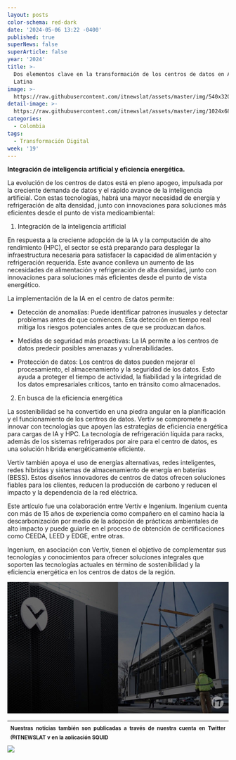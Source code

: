 ```yaml
---
layout: posts
color-schema: red-dark
date: '2024-05-06 13:22 -0400'
published: true
superNews: false
superArticle: false
year: '2024'
title: >-
  Dos elementos clave en la transformación de los centros de datos en América
  Latina
image: >-
  https://raw.githubusercontent.com/itnewslat/assets/master/img/540x320/datacenter-vertiv-p.jpg
detail-image: >-
  https://raw.githubusercontent.com/itnewslat/assets/master/img/1024x680/datacenter-vertiv-g.jpg
categories:
  - Colombia
tags:
  - Transformación Digital
week: '19'
---
```

**Integración de inteligencia artificial y eficiencia energética.**

La evolución de los centros de datos está en pleno apogeo, impulsada por la creciente demanda de datos y el rápido avance de la inteligencia artificial. Con estas tecnologías, habrá una mayor necesidad de energía y refrigeración de alta densidad, junto con innovaciones para soluciones más eficientes desde el punto de vista medioambiental:

1) Integración de la inteligencia artificial

En respuesta a la creciente adopción de la IA y la computación de alto rendimiento (HPC), el sector se está preparando para desplegar la infraestructura necesaria para satisfacer la capacidad de alimentación y refrigeración requerida. Este avance conlleva un aumento de las necesidades de alimentación y refrigeración de alta densidad, junto con innovaciones para soluciones más eficientes desde el punto de vista energético.

La implementación de la IA en el centro de datos permite:

- Detección de anomalías: Puede identificar patrones inusuales y detectar problemas antes de que comiencen. Esta detección en tiempo real mitiga los riesgos potenciales antes de que se produzcan daños.

- Medidas de seguridad más proactivas: La IA permite a los centros de datos predecir posibles amenazas y vulnerabilidades.

- Protección de datos: Los centros de datos pueden mejorar el procesamiento, el almacenamiento y la seguridad de los datos. Esto ayuda a proteger el tiempo de actividad, la fiabilidad y la integridad de los datos empresariales críticos, tanto en tránsito como almacenados.

2) En busca de la eficiencia energética

La sostenibilidad se ha convertido en una piedra angular en la planificación y el funcionamiento de los centros de datos. Vertiv se compromete a innovar con tecnologías que apoyen las estrategias de eficiencia energética para cargas de IA y HPC. La tecnología de refrigeración líquida para racks, además de los sistemas refrigerados por aire para el centro de datos, es una solución híbrida energéticamente eficiente.

Vertiv también apoya el uso de energías alternativas, redes inteligentes, redes híbridas y sistemas de almacenamiento de energía en baterías (BESS). Estos diseños innovadores de centros de datos ofrecen soluciones fiables para los clientes, reducen la producción de carbono y reducen el impacto y la dependencia de la red eléctrica.

Este artículo fue una colaboración entre Vertiv e Ingenium. Ingenium cuenta con más de 15 años de experiencia como compañero en el camino hacia la descarbonización por medio de la adopción de prácticas ambientales de alto impacto y puede guiarle en el proceso de obtención de certificaciones como CEEDA, LEED y EDGE, entre otras.

Ingenium, en asociación con Vertiv, tienen el objetivo de complementar sus tecnologías y conocimientos para ofrecer soluciones integrales que soporten las tecnologías actuales en término de sostenibilidad y la eficiencia energética en los centros de datos de la región.

![](https://raw.githubusercontent.com/itnewslat/assets/master/img/540x320/datacenter-vertiv-p.jpg)

<table style="height: 42px;" width="569">
<tbody>
<tr>
<td style="text-align: justify;"><sub><strong>Nuestras noticias también son publicadas a través de nuestra cuenta en Twitter <a href="https://twitter.com/itnewslat?lang=es">@ITNEWSLAT</a> y en la aplicación <a href="https://squidapp.co/en/">SQUID</a></strong></sub></td>
</tr>
</tbody>
</table>

<img src="https://tracker.metricool.com/c3po.jpg?hash=56f88a41e39ab42c063cc51676587a04"/>
